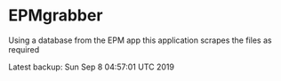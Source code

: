 # EPMgrabber
Using a database from the EPM app this application scrapes the files as required


Latest backup: Sun Sep 8 04:57:01 UTC 2019
